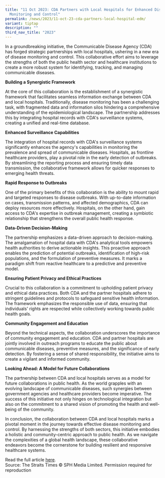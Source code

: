 ```yaml
---
title: "11 Oct 2023: CDA Partners with Local Hospitals for Enhanced Disease
  Monitoring and Control"
permalink: /news/2023/11-oct-23-cda-partners-local-hospital-edm/
variant: tiptap
description: ""
third_nav_title: "2023"
---
```

<p>In a groundbreaking initiative, the Communicable Disease Agency (CDA) has forged strategic partnerships with local hospitals, ushering in a new era of disease monitoring and control. This collaborative effort aims to leverage the strengths of both the public health sector and healthcare institutions to create a more robust system for identifying, tracking, and managing communicable diseases.</p><p><strong>Building a Synergistic Framework</strong></p><p>At the core of this collaboration is the establishment of a synergistic framework that facilitates seamless information exchange between CDA and local hospitals. Traditionally, disease monitoring has been a challenging task, with fragmented data and information silos hindering a comprehensive understanding of the epidemiological landscape. The partnership addresses this by integrating hospital records with CDA's surveillance systems, creating a unified and real-time database.</p><p><strong>Enhanced Surveillance Capabilities</strong></p><p>The integration of hospital records with CDA's surveillance systems significantly enhances the agency's capabilities in monitoring the prevalence and spread of communicable diseases. Hospitals, as frontline healthcare providers, play a pivotal role in the early detection of outbreaks. By streamlining the reporting process and ensuring timely data transmission, the collaborative framework allows for quicker responses to emerging health threats.</p><p><strong>Rapid Response to Outbreaks</strong></p><p>One of the primary benefits of this collaboration is the ability to mount rapid and targeted responses to disease outbreaks. With up-to-date information on cases, transmission patterns, and affected demographics, CDA can deploy resources more effectively. Hospitals, on the other hand, gain access to CDA's expertise in outbreak management, creating a symbiotic relationship that strengthens the overall public health response.</p><p><strong>Data-Driven Decision-Making</strong></p><p>The partnership emphasizes a data-driven approach to decision-making. The amalgamation of hospital data with CDA's analytical tools empowers health authorities to derive actionable insights. This proactive approach enables the prediction of potential outbreaks, identification of high-risk populations, and the formulation of preventive measures. It marks a paradigm shift from reactive healthcare to a predictive and preventive model.</p><p><strong>Ensuring Patient Privacy and Ethical Practices</strong></p><p>Crucial to this collaboration is a commitment to upholding patient privacy and ethical data practices. Both CDA and the partner hospitals adhere to stringent guidelines and protocols to safeguard sensitive health information. The framework emphasizes the responsible use of data, ensuring that individuals' rights are respected while collectively working towards public health goals.</p><p><strong>Community Engagement and Education</strong></p><p>Beyond the technical aspects, the collaboration underscores the importance of community engagement and education. CDA and partner hospitals are jointly involved in outreach programs to educate the public about communicable diseases, preventive measures, and the significance of early detection. By fostering a sense of shared responsibility, the initiative aims to create a vigilant and informed community.</p><p><strong>Looking Ahead: A Model for Future Collaborations</strong></p><p>The partnership between CDA and local hospitals serves as a model for future collaborations in public health. As the world grapples with an evolving landscape of communicable diseases, such synergies between government agencies and healthcare providers become imperative. The success of this initiative not only hinges on technological integration but also on the commitment to a shared vision of promoting the health and well-being of the community.</p><p>In conclusion, the collaboration between CDA and local hospitals marks a pivotal moment in the journey towards effective disease monitoring and control. By harnessing the strengths of both sectors, this initiative embodies a holistic and community-centric approach to public health. As we navigate the complexities of a global health landscape, these collaborative endeavors become the cornerstone for building resilient and responsive healthcare systems.</p><p>Read the full article <a href="/" rel="noopener noreferrer nofollow" target="_blank">here</a>. <br>Source: The Straits Times © SPH Media Limited. Permission required for reproduction</p>